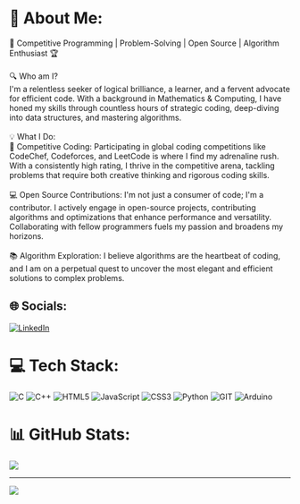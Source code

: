 # 💫 About Me:
🚀 Competitive Programming | Problem-Solving | Open Source | Algorithm Enthusiast 🏆<br><br>🔍 Who am I?<br>I'm a relentless seeker of logical brilliance, a learner, and a fervent advocate for efficient code. With a background in Mathematics & Computing, I have honed my skills through countless hours of strategic coding, deep-diving into data structures, and mastering algorithms.<br><br>💡 What I Do:<br>🏅 Competitive Coding: Participating in global coding competitions like CodeChef, Codeforces, and LeetCode is where I find my adrenaline rush. With a consistently high rating, I thrive in the competitive arena, tackling problems that require both creative thinking and rigorous coding skills.<br><br>💻 Open Source Contributions: I'm not just a consumer of code; I'm a contributor. I actively engage in open-source projects, contributing algorithms and optimizations that enhance performance and versatility. Collaborating with fellow programmers fuels my passion and broadens my horizons.<br><br>📚 Algorithm Exploration: I believe algorithms are the heartbeat of coding, and I am on a perpetual quest to uncover the most elegant and efficient solutions to complex problems.<br>


## 🌐 Socials:
[![LinkedIn](https://img.shields.io/badge/LinkedIn-%230077B5.svg?logo=linkedin&logoColor=white)](https://linkedin.com/in/shubham-kumar-98b51b257/) 

# 💻 Tech Stack:
![C](https://img.shields.io/badge/c-%2300599C.svg?style=for-the-badge&logo=c&logoColor=white) ![C++](https://img.shields.io/badge/c++-%2300599C.svg?style=for-the-badge&logo=c%2B%2B&logoColor=white) ![HTML5](https://img.shields.io/badge/html5-%23E34F26.svg?style=for-the-badge&logo=html5&logoColor=white) ![JavaScript](https://img.shields.io/badge/javascript-%23323330.svg?style=for-the-badge&logo=javascript&logoColor=%23F7DF1E) ![CSS3](https://img.shields.io/badge/css3-%231572B6.svg?style=for-the-badge&logo=css3&logoColor=white) ![Python](https://img.shields.io/badge/python-3670A0?style=for-the-badge&logo=python&logoColor=ffdd54) ![GIT](https://img.shields.io/badge/Git-fc6d26?style=for-the-badge&logo=git&logoColor=white) ![Arduino](https://img.shields.io/badge/-Arduino-00979D?style=for-the-badge&logo=Arduino&logoColor=white)
# 📊 GitHub Stats:
![](https://github-readme-stats.vercel.app/api/top-langs/?username=Shubhamkumartrichy&theme=dark&hide_border=false&include_all_commits=false&count_private=false&layout=compact)

---
[![](https://visitcount.itsvg.in/api?id=Shubhamkumartrichy&icon=0&color=0)](https://visitcount.itsvg.in)

<!-- Proudly created with GPRM ( https://gprm.itsvg.in ) -->
